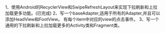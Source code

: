 1、使用Android的RecyclerView和SwipeRefreshLayout来实现下拉刷新和上拉加载更多功能。(已完成)
2、写一个baseAdapter,适用于所有的Adapter,并且可以添加HeadView和FootView。
有每个item中对应的view的点击事件。
3、写一个通用的下拉刷新和上拉加载更多的Activity类和Fragment类。